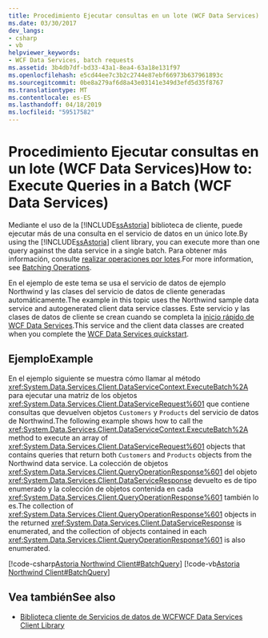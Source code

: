 ```yaml
---
title: Procedimiento Ejecutar consultas en un lote (WCF Data Services)
ms.date: 03/30/2017
dev_langs:
- csharp
- vb
helpviewer_keywords:
- WCF Data Services, batch requests
ms.assetid: 3b4db7df-bd33-43a1-8ea4-63a18e131f97
ms.openlocfilehash: e5cd44ee7c3b2c2744e87ebf66973b637961893c
ms.sourcegitcommit: 0be8a279af6d8a43e03141e349d3efd5d35f8767
ms.translationtype: MT
ms.contentlocale: es-ES
ms.lasthandoff: 04/18/2019
ms.locfileid: "59517582"
---
```

# <a name="how-to-execute-queries-in-a-batch-wcf-data-services"></a><span data-ttu-id="da8b0-102">Procedimiento Ejecutar consultas en un lote (WCF Data Services)</span><span class="sxs-lookup"><span data-stu-id="da8b0-102">How to: Execute Queries in a Batch (WCF Data Services)</span></span>
<span data-ttu-id="da8b0-103">Mediante el uso de la [!INCLUDE[ssAstoria](../../../../includes/ssastoria-md.md)] biblioteca de cliente, puede ejecutar más de una consulta en el servicio de datos en un único lote.</span><span class="sxs-lookup"><span data-stu-id="da8b0-103">By using the [!INCLUDE[ssAstoria](../../../../includes/ssastoria-md.md)] client library, you can execute more than one query against the data service in a single batch.</span></span> <span data-ttu-id="da8b0-104">Para obtener más información, consulte [realizar operaciones por lotes](../../../../docs/framework/data/wcf/batching-operations-wcf-data-services.md).</span><span class="sxs-lookup"><span data-stu-id="da8b0-104">For more information, see [Batching Operations](../../../../docs/framework/data/wcf/batching-operations-wcf-data-services.md).</span></span>  
  
 <span data-ttu-id="da8b0-105">En el ejemplo de este tema se usa el servicio de datos de ejemplo Northwind y las clases del servicio de datos de cliente generadas automáticamente.</span><span class="sxs-lookup"><span data-stu-id="da8b0-105">The example in this topic uses the Northwind sample data service and autogenerated client data service classes.</span></span> <span data-ttu-id="da8b0-106">Este servicio y las clases de datos de cliente se crean cuando se completa la [inicio rápido de WCF Data Services](../../../../docs/framework/data/wcf/quickstart-wcf-data-services.md).</span><span class="sxs-lookup"><span data-stu-id="da8b0-106">This service and the client data classes are created when you complete the [WCF Data Services quickstart](../../../../docs/framework/data/wcf/quickstart-wcf-data-services.md).</span></span>  
  
## <a name="example"></a><span data-ttu-id="da8b0-107">Ejemplo</span><span class="sxs-lookup"><span data-stu-id="da8b0-107">Example</span></span>  
 <span data-ttu-id="da8b0-108">En el ejemplo siguiente se muestra cómo llamar al método <xref:System.Data.Services.Client.DataServiceContext.ExecuteBatch%2A> para ejecutar una matriz de los objetos <xref:System.Data.Services.Client.DataServiceRequest%601> que contiene consultas que devuelven objetos `Customers` y `Products` del servicio de datos de Northwind.</span><span class="sxs-lookup"><span data-stu-id="da8b0-108">The following example shows how to call the <xref:System.Data.Services.Client.DataServiceContext.ExecuteBatch%2A> method to execute an array of <xref:System.Data.Services.Client.DataServiceRequest%601> objects that contains queries that return both `Customers` and `Products` objects from the Northwind data service.</span></span> <span data-ttu-id="da8b0-109">La colección de objetos <xref:System.Data.Services.Client.QueryOperationResponse%601> del objeto <xref:System.Data.Services.Client.DataServiceResponse> devuelto es de tipo enumerado y la colección de objetos contenida en cada <xref:System.Data.Services.Client.QueryOperationResponse%601> también lo es.</span><span class="sxs-lookup"><span data-stu-id="da8b0-109">The collection of <xref:System.Data.Services.Client.QueryOperationResponse%601> objects in the returned <xref:System.Data.Services.Client.DataServiceResponse> is enumerated, and the collection of objects contained in each <xref:System.Data.Services.Client.QueryOperationResponse%601> is also enumerated.</span></span>  
  
 [!code-csharp[Astoria Northwind Client#BatchQuery](../../../../samples/snippets/csharp/VS_Snippets_Misc/astoria_northwind_client/cs/source.cs#batchquery)]
 [!code-vb[Astoria Northwind Client#BatchQuery](../../../../samples/snippets/visualbasic/VS_Snippets_Misc/astoria_northwind_client/vb/source.vb#batchquery)]  
  
## <a name="see-also"></a><span data-ttu-id="da8b0-110">Vea también</span><span class="sxs-lookup"><span data-stu-id="da8b0-110">See also</span></span>

- [<span data-ttu-id="da8b0-111">Biblioteca cliente de Servicios de datos de WCF</span><span class="sxs-lookup"><span data-stu-id="da8b0-111">WCF Data Services Client Library</span></span>](../../../../docs/framework/data/wcf/wcf-data-services-client-library.md)
